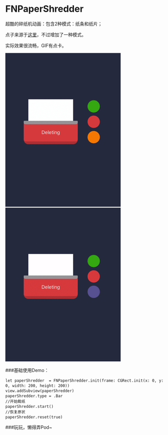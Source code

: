 # FNPaperShredder
超酷的碎纸机动画：包含2种模式：纸条和纸片；

点子来源于[这里](http://www.zcool.com.cn/work/ZMTcwNDgxMzY=.html)，不过增加了一种模式。

实际效果很流畅，GIF有点卡。

![Animating](readme_images/0.gif)
![Animating](readme_images/1.gif)

###基础使用Demo：

```
let paperShredder  = FNPaperShredder.init(frame: CGRect.init(x: 0, y: 0, width: 200, height: 200))
view.addSubview(paperShredder)
paperShredder.type = .Bar
//开始裁纸
paperShredder.start()
//恢复原状
paperShredder.reset(true)
```

###玩玩，懒得弄Pod~